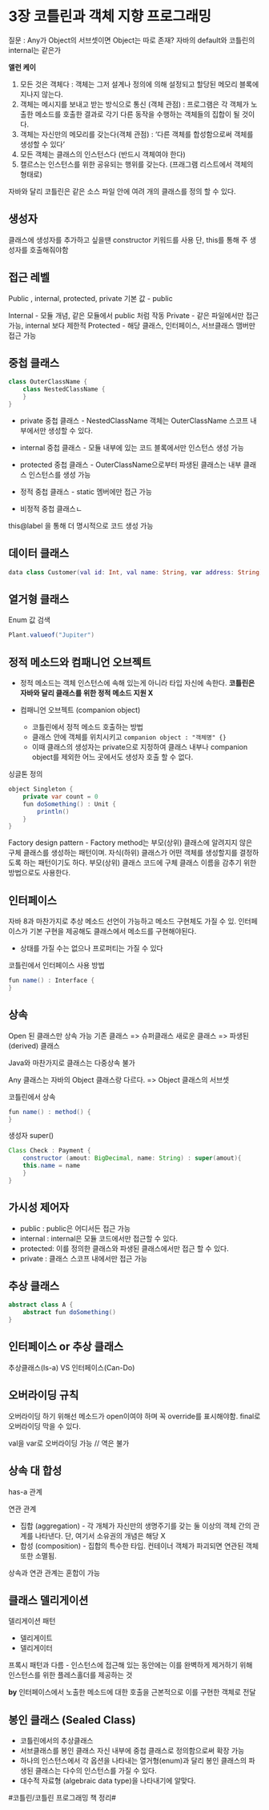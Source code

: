 # 3장 코틀린과 객체 지향 프로그래밍
질문 : Any가 Object의 서브셋이면 Object는 따로 존재?
	자바의 default와 코틀린의 internal는 같은가

**앨런 케이**
1. 모든 것은 객체다 : 객체는 그저 설계나 정의에 의해 설정되고 할당된 메모리 블록에 지나지 않는다.
2. 객체는 메시지를 보내고 받는 방식으로 통신 (객체 관점) : 프로그램은 각 객체가 노출한 메소드를 호출한 결과로 각기 다른 동작을 수행하는 객체들의 집합이 될 것이다.
3. 객체는 자신만의 메모리를 갖는다(객체 관점) : ‘다른 객체를 합성함으로써 객체를 생성할 수 있다’
4. 모든 객체는 클래스의 인스턴스다 (반드시 객체여야 한다) 
5. 캘르스는 인스턴스를 위한 공유되는 행위를 갖는다. (프래그램 리스트에서 객체의 형태로)

자바와 달리 코틀린은 같은 소스 파일 안에 여려 개의 클래스를 정의 할 수 있다.

## 생성자
클래스에 생성자를 추가하고 싶을땐 constructor 키워드를 사용
	단, this를 통해 주 생성자를 호출해줘야함


## 접근 레벨
Public , internal, protected, private
기본 값 - public

Internal 		- 모듈 개념,  같은 모듈에서 public 처럼 작동
Private 		- 같은 파일에서만 접근 가능, internal 보다 제한적
Protected 	- 해당 클래스, 인터페이스, 서브클래스 맴버만 접근 가능

## 중첩 클래스

``` java
class OuterClassName {
	class NestedClassName {
	}
}
```

- private 중첩 클래스 - NestedClassName 객체는 OuterClassName 스코프 내부에서만 생성할 수 있다. 
- internal 중첩 클래스    -  모듈 내부에 있는 코드 블록에서만 인스턴스 생성 가능
- protected 중첩 클래스 -  OuterClassName으로부터 파생된 클래스는 내부 클래스 인스턴스를 생성 가능 


- 정적 중첩 클래스   -   static 멤버에만 접근 가능
- 비정적 중첩 클래스ㄴ

this@label 을 통해  더 명시적으로 코드 생성 가능


## 데이터 클래스
```swift
data class Customer(val id: Int, val name: String, var address: String)

```


## 열거형 클래스
Enum 값 검색
```java
Plant.valueof("Jupiter")
```

## 정적 메소드와 컴패니언 오브젝트
- 정적 메소드는 객체 인스턴스에 속해 있는게 아니라 타입 자신에 속한다.
**코틀린은 자바와 달리 클래스를 위한 정적 메소드 지원 X**

- 컴패니언 오브젝트 (companion object)
	- 코틀린에서 정적 메소드 호출하는 방법
	- 클래스 안에 객체를 위치시키고 `companion object : "객체명" {}`
	- 이때 클래스의 생성자는 private으로 지정하여 클래스 내부나 companion object를 제외한 어느 곳에서도 생성자 호출 할 수 없다.

싱글톤 정의
```java
object Singleton {
	private var count = 0
	fun doSomething() : Unit {
		println()
	}
}
```

Factory design pattern - Factory method는 부모(상위) 클래스에 알려지지 않은 구체 클래스를 생성하는 패턴이며. 자식(하위) 클래스가 어떤 객체를 생성할지를 결정하도록 하는 패턴이기도 하다. 부모(상위) 클래스 코드에 구체 클래스 이름을 감추기 위한 방법으로도 사용한다.

## 인터페이스
자바 8과 마찬가지로 추상 메소드 선언이 가능하고 메소드 구현체도 가질 수 있.
인터페이스가 기본 구현을 제공해도 클래스에서 메소드를 구현해야된다.

- 상태를 가질 수는 없으나 프로퍼티는 가질 수 있다

코틀린에서 인터페이스 사용 방법
```java
fun name() : Interface {
}
```

## 상속
Open 된 클래스만 상속 가능
기존 클래스 => 슈퍼클래스
새로운 클래스 => 파생된(derived) 클래스

Java와 마찬가지로 클래스는 다중상속 불가

Any 클래스는 자바의 Object 클래스랑 다르다.
 => Object 클래스의 서브셋

코틀린에서 상속
```java
fun name() : method() {
}
```


생성자 super()
```java
Class Check : Payment {
	constructor (amout: BigDecimal, name: String) : super(amout){
	this.name = name
	}
}
```

## 가시성 제어자
- public : public은 어디서든 접근 가능
- internal : internal은 모듈 코드에서만 접근할 수 있다. 
- protected: 이를 정의한 클래스와 파생된 클래스에서만 접근 할 수 있다.
- private : 클래스 스코프 내에서만 접근 가능

## 추상 클래스
```java
abstract class A {
	abstract fun doSomething()
}
```

## 인터페이스 or 추상 클래스
추상클래스(Is-a) VS 인터페이스(Can-Do)

## 오버라이딩 규칙
오버라이딩 하기 위해선 메소드가 open이여야 하며 꼭 override를 표시해야함.
final로 오버라이딩 막을 수 있다.

val을 var로 오버라이딩 가능 // 역은 불가

## 상속 대 합성
has-a 관계

연관 관계
- 집합 (aggregation) - 각 개체가 자신만의 생명주기를 갖는 둘 이상의 객체 간의 관계를 나타낸다. 단, 여기서 소유권의 개념은 해당 X
- 합성 (composition)  - 집합의 특수한 타입. 컨테이너 객체가 파괴되면 연관된 객체 또한 소멸됨.

상속과 연관 관계는 혼합이 가능


## 클래스 델리게이션
델리게이션 패턴
- 델리게이트
- 델리게이터
	
프록시 패턴과 다름 - 인스턴스에 접근해 있는 동안에는 이를 완벽하게 제거하기 위해 인스턴스를 위한 플레스홀더를 제공하는 것

**by**
인터페이스에서 노출한 메소드에 대한 호출을 근본적으로 이를 구현한 객체로 전달

## 봉인 클래스 (Sealed Class)
- 코틀린에서의 추상클래스
- 서브클래스를 봉인 클래스 자신 내부에 중첩 클래스로 정의함으로써 확장 가능
- 하나의 인스턴스에서 각 옵션을 나타내는 열거형(enum)과 달리 봉인 클래스의 파생된 클래스는 다수의 인스턴스를 가질 수 있다.
- 대수적 자료형 (algebraic data type)을 나타내기에 알맞다.

#코틀린/코틀린 프로그래밍 책 정리#